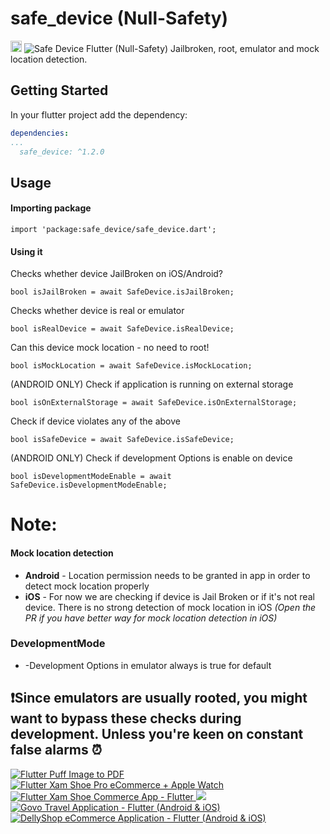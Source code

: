 # safe_device (Null-Safety)

<a href="https://pub.dev/packages/safe_device"><img src="https://img.shields.io/badge/pub-1.1.9-blue" alt="Safe Device" height="18"></a>
<img src="https://imgur.com/Vw4Z93n.png" alt="Safe Device">
Flutter (Null-Safety) Jailbroken, root, emulator and mock location detection.

## Getting Started

In your flutter project add the dependency:

```yml
dependencies:
...
  safe_device: ^1.2.0
```

## Usage

#### Importing package

```
import 'package:safe_device/safe_device.dart';
```

#### Using it

Checks whether device JailBroken on iOS/Android?

```
bool isJailBroken = await SafeDevice.isJailBroken;
```

Checks whether device is real or emulator

```
bool isRealDevice = await SafeDevice.isRealDevice;
```

Can this device mock location - no need to root!

```
bool isMockLocation = await SafeDevice.isMockLocation;
```

(ANDROID ONLY) Check if application is running on external storage

```
bool isOnExternalStorage = await SafeDevice.isOnExternalStorage;
```

Check if device violates any of the above

```
bool isSafeDevice = await SafeDevice.isSafeDevice;
```

(ANDROID ONLY) Check if development Options is enable on device

```
bool isDevelopmentModeEnable = await SafeDevice.isDevelopmentModeEnable;
```

# Note:

#### Mock location detection

* **Android** - Location permission needs to be granted in app in order to detect mock location
  properly
* **iOS** - For now we are checking if device is Jail Broken or if it's not real device. There is no
  strong detection of mock location in iOS *(Open the PR if you have better way for mock location
  detection in iOS)*

### DevelopmentMode

* -Development Options in emulator always is true for default

## ❗Since emulators are usually rooted, you might want to bypass these checks during development. Unless you're keen on constant false alarms ⏰

<p>
    <a href="https://codecanyon.net/item/flutter-puff-image-to-pdf/50878345">
        <img
            src="https://market-resized.envatousercontent.com/codecanyon.net/files/488429966/puffimagetopdf.png?auto=format&amp;q=94&amp;cf_fit=crop&amp;gravity=top&amp;h=8000&amp;w=590&amp;s=472d0ca2296e36cb0cfd0ac5d1013fbef09c33c1d0e8edc2917d06166bee7deb"
            alt="Flutter Puff Image to PDF"
            border="0"
        />
    </a>
    <a href="https://codecanyon.net/item/flutter-xam-shoe-pro-ecommerce-apple-watch/46897280">
        <img
            src="https://market-resized.envatousercontent.com/codecanyon.net/files/479757433/xamshoespro.png?auto=format&amp;q=94&amp;cf_fit=crop&amp;gravity=top&amp;h=8000&amp;w=590&amp;s=6083fab314fe2c660c1331d7e28d17df6c552d65b4fde325d33d4497f943d238"
            alt="Flutter Xam Shoe Pro eCommerce + Apple Watch"
            border="0"
        />
    </a>
    <a href="https://codecanyon.net/item/flutter-xam-shoe-commerce-app-flutter/46724667">
        <img
            src="https://market-resized.envatousercontent.com/codecanyon.net/files/479757459/xamshoes.png?auto=format&amp;q=94&amp;cf_fit=crop&amp;gravity=top&amp;h=8000&amp;w=590&amp;s=647f044cd3e37bc9b1475f3fbb105bc6feab7173dc913ebb08020127fd5589b6"
            alt="Flutter Xam Shoe Commerce App - Flutter"
            border="0"
        />
    </a>
    <a href="https://codecanyon.net/item/flutter-fruit-market-app-in-flutter-mobilewebtablet/33060290">
        <img
            src="https://market-resized.envatousercontent.com/codecanyon.net/files/479757499/nova.png?auto=format&amp;q=94&amp;cf_fit=crop&amp;gravity=top&amp;h=8000&amp;w=590&amp;s=c4232417f3bd678fafa5cb936030a35c3dfdc3d697e748c9c4466add67718879"
            border="0"
        />
    </a>
    <a href="https://codecanyon.net/item/flutter-govo-travel-app-in-flutter/29883635">
        <img
            src="https://market-resized.envatousercontent.com/codecanyon.net/files/479757536/govo.png?auto=format&amp;q=94&amp;cf_fit=crop&amp;gravity=top&amp;h=8000&amp;w=590&amp;s=62df117e21adfd060100ba9d77b201c8db63812c8686bb0a66b7204b47579b31"
            alt="Govo Travel Application - Flutter (Android &amp; iOS)"
            border="0"
        />
    </a>
    <a href="https://codecanyon.net/item/flutter-dellyshop-ecommerce-app/28804937">
        <img
            src="https://market-resized.envatousercontent.com/codecanyon.net/files/479757550/delly.png?auto=format&amp;q=94&amp;cf_fit=crop&amp;gravity=top&amp;h=8000&amp;w=590&amp;s=52e241eecfd1198ea9b666274d21b576434f8df30cfc2170eaf684d6e83dd15d"
            alt="DellyShop eCommerce Application - Flutter (Android &amp; iOS)"
            border="0"
        />
    </a>

</p>



